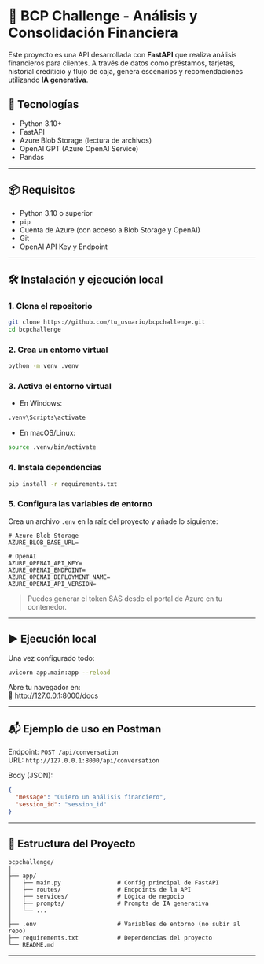 # 💼 BCP Challenge - Análisis y Consolidación Financiera

Este proyecto es una API desarrollada con **FastAPI** que realiza análisis financieros para clientes. A través de datos como préstamos, tarjetas, historial crediticio y flujo de caja, genera escenarios y recomendaciones utilizando **IA generativa**.

## 🚀 Tecnologías

- Python 3.10+
- FastAPI
- Azure Blob Storage (lectura de archivos)
- OpenAI GPT (Azure OpenAI Service)
- Pandas

---

## 📦 Requisitos

- Python 3.10 o superior
- `pip`
- Cuenta de Azure (con acceso a Blob Storage y OpenAI)
- Git
- OpenAI API Key y Endpoint

---

## 🛠️ Instalación y ejecución local

### 1. Clona el repositorio

```bash
git clone https://github.com/tu_usuario/bcpchallenge.git
cd bcpchallenge
```

### 2. Crea un entorno virtual

```bash
python -m venv .venv
```

### 3. Activa el entorno virtual

- En Windows:

```bash
.venv\Scripts\activate
```

- En macOS/Linux:

```bash
source .venv/bin/activate
```

### 4. Instala dependencias

```bash
pip install -r requirements.txt
```

### 5. Configura las variables de entorno

Crea un archivo `.env` en la raíz del proyecto y añade lo siguiente:

```env
# Azure Blob Storage
AZURE_BLOB_BASE_URL=

# OpenAI
AZURE_OPENAI_API_KEY=
AZURE_OPENAI_ENDPOINT=
AZURE_OPENAI_DEPLOYMENT_NAME=
AZURE_OPENAI_API_VERSION=

```

> Puedes generar el token SAS desde el portal de Azure en tu contenedor.

---

## ▶️ Ejecución local

Una vez configurado todo:

```bash
uvicorn app.main:app --reload
```

Abre tu navegador en:  
📍 http://127.0.0.1:8000/docs

---

## 📬 Ejemplo de uso en Postman

Endpoint: `POST /api/conversation`  
URL: `http://127.0.0.1:8000/api/conversation`

Body (JSON):

```json
{
  "message": "Quiero un análisis financiero",
  "session_id": "session_id"
}
```

---

## 📁 Estructura del Proyecto

```
bcpchallenge/
│
├── app/
│   ├── main.py                # Config principal de FastAPI
│   ├── routes/                # Endpoints de la API
│   ├── services/              # Lógica de negocio
│   ├── prompts/               # Prompts de IA generativa
│   └── ...
│
├── .env                       # Variables de entorno (no subir al repo)
├── requirements.txt           # Dependencias del proyecto
└── README.md
```

---

